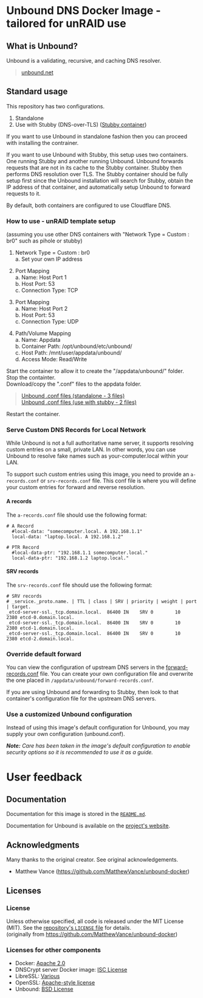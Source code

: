 # Unbound DNS Docker Image - tailored for unRAID use

## What is Unbound?

Unbound is a validating, recursive, and caching DNS resolver.
> [unbound.net](https://unbound.net/)

## Standard usage

This repository has two configurations.

1.  Standalone  
2.  Use with Stubby (DNS-over-TLS)  ([Stubby container](https://hub.docker.com/r/fdm80/stubby/))  

If you want to use Unbound in standalone fashion then you can proceed with installing the contrainer.  

If you want to use Unbound with Stubby, this setup uses two containers.  One running Stubby and another running Unbound. Unbound forwards requests that are not in its cache to the Stubby container. Stubby then performs DNS resolution over TLS.  The Stubby container should be fully setup first since the Unbound installation will search for Stubby, obtain the IP address of that container, and automatically setup Unbound to forward requests to it.

By default, both containers are configured to use Cloudflare DNS.  

### How to use - unRAID template setup
(assuming you use other DNS containers with "Network Type = Custom : br0" such as pihole or stubby)

1.  Network Type = Custom : br0  
  a.  Set your own IP address
  
2.  Port Mapping  
  a.  Name:  Host Port 1  
  b.  Host Port:  53  
  c.  Connection Type:  TCP

3.  Port Mapping  
  a.  Name:  Host Port 2  
  b.  Host Port:  53  
  c.  Connection Type:  UDP  

4.  Path/Volume Mapping  
  a.  Name:  Appdata  
  b.  Container Path:  /opt/unbound/etc/unbound/  
  c.  Host Path:  /mnt/user/appdata/unbound/  
  d.  Access Mode:  Read/Write  

Start the container to allow it to create the "/appdata/unbound/" folder.  
Stop the containter.  
Download/copy the ".conf" files to the appdata folder.  
> [Unbound .conf files (standalone - 3 files)](https://github.com/fdm1980/unbound/tree/master/unbound/)  
> [Unbound .conf files (use with stubby - 2 files)](https://github.com/fdm1980/unbound/tree/master/unbound%20(use%20with%20stubby)/)  

Restart the container.

### Serve Custom DNS Records for Local Network

While Unbound is not a full authoritative name server, it supports resolving custom entries on a small, private LAN.
In other words, you can use Unbound to resolve fake names such as your-computer.local within your LAN.

To support such custom entries using this image, you need to provide an `a-records.conf` or `srv-records.conf` file.
This conf file is where you will define your custom entries for forward and reverse resolution.

#### A records

The `a-records.conf` file should use the following format:

```
# A Record
  #local-data: "somecomputer.local. A 192.168.1.1"
  local-data: "laptop.local. A 192.168.1.2"

# PTR Record
  #local-data-ptr: "192.168.1.1 somecomputer.local."
  local-data-ptr: "192.168.1.2 laptop.local."
```

#### SRV records

The `srv-records.conf` file should use the following format:

```
# SRV records
# _service._proto.name. | TTL | class | SRV | priority | weight | port | target.
_etcd-server-ssl._tcp.domain.local.  86400 IN    SRV 0        10     2380 etcd-0.domain.local.
_etcd-server-ssl._tcp.domain.local.  86400 IN    SRV 0        10     2380 etcd-1.domain.local.
_etcd-server-ssl._tcp.domain.local.  86400 IN    SRV 0        10     2380 etcd-2.domain.local.
```

### Override default forward

You can view the configuration of upstream DNS servers in the [forward-records.conf](https://github.com/fdm1980/unbound/blob/master/unbound/forward-records.conf) file.  You can create your own configuration file and overwrite the one placed in `/appdata/unbound/forward-records.conf`.

If you are using Unbound and forwarding to Stubby, then look to that container's configuration file for the upstream DNS servers.

### Use a customized Unbound configuration

Instead of using this image's default configuration for Unbound, you may supply your own configuration (unbound.conf).

***Note:** Care has been taken in the image's default configuration to enable security options so it is recommended to use it as a guide.*

# User feedback

## Documentation

Documentation for this image is stored in the [`README.md`](https://github.com/fdm1980/unbound/blob/master/README.md).

Documentation for Unbound is available on the [project's website](https://unbound.net/).

## Acknowledgments

Many thanks to the original creator.  See original acknowledgements.
- Matthew Vance (https://github.com/MatthewVance/unbound-docker)

## Licenses
### License

Unless otherwise specified, all code is released under the MIT License (MIT). See the [repository's `LICENSE` file](https://github.com/fdm1980/unbound/blob/master/LICENSE) for details.  
(originally from https://github.com/MatthewVance/unbound-docker)

### Licenses for other components

- Docker: [Apache 2.0](https://github.com/docker/docker/blob/master/LICENSE)
- DNSCrypt server Docker image: [ISC License](https://github.com/jedisct1/dnscrypt-server-docker/blob/master/LICENSE)
- LibreSSL: [Various](http://cvsweb.openbsd.org/cgi-bin/cvsweb/src/lib/libssl/src/LICENSE?rev=1.12&content-type=text/x-cvsweb-markup)
- OpenSSL: [Apache-style license](https://www.openssl.org/source/license.html)
- Unbound: [BSD License](https://unbound.nlnetlabs.nl/svn/trunk/LICENSE)
